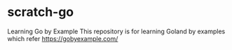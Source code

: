scratch-go
==========

Learning Go by Example
This repository is for learning Goland by examples which refer https://gobyexample.com/
